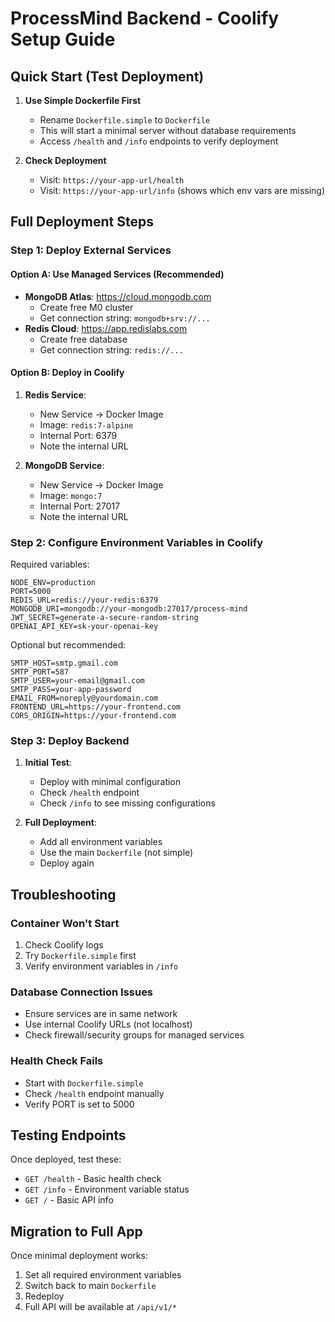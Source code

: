# ProcessMind Backend - Coolify Setup Guide

## Quick Start (Test Deployment)

1. **Use Simple Dockerfile First**
   - Rename `Dockerfile.simple` to `Dockerfile`
   - This will start a minimal server without database requirements
   - Access `/health` and `/info` endpoints to verify deployment

2. **Check Deployment**
   - Visit: `https://your-app-url/health`
   - Visit: `https://your-app-url/info` (shows which env vars are missing)

## Full Deployment Steps

### Step 1: Deploy External Services

#### Option A: Use Managed Services (Recommended)
- **MongoDB Atlas**: https://cloud.mongodb.com
  - Create free M0 cluster
  - Get connection string: `mongodb+srv://...`
- **Redis Cloud**: https://app.redislabs.com
  - Create free database
  - Get connection string: `redis://...`

#### Option B: Deploy in Coolify
1. **Redis Service**:
   - New Service → Docker Image
   - Image: `redis:7-alpine`
   - Internal Port: 6379
   - Note the internal URL

2. **MongoDB Service**:
   - New Service → Docker Image  
   - Image: `mongo:7`
   - Internal Port: 27017
   - Note the internal URL

### Step 2: Configure Environment Variables in Coolify

Required variables:
```
NODE_ENV=production
PORT=5000
REDIS_URL=redis://your-redis:6379
MONGODB_URI=mongodb://your-mongodb:27017/process-mind
JWT_SECRET=generate-a-secure-random-string
OPENAI_API_KEY=sk-your-openai-key
```

Optional but recommended:
```
SMTP_HOST=smtp.gmail.com
SMTP_PORT=587
SMTP_USER=your-email@gmail.com
SMTP_PASS=your-app-password
EMAIL_FROM=noreply@yourdomain.com
FRONTEND_URL=https://your-frontend.com
CORS_ORIGIN=https://your-frontend.com
```

### Step 3: Deploy Backend

1. **Initial Test**:
   - Deploy with minimal configuration
   - Check `/health` endpoint
   - Check `/info` to see missing configurations

2. **Full Deployment**:
   - Add all environment variables
   - Use the main `Dockerfile` (not simple)
   - Deploy again

## Troubleshooting

### Container Won't Start
1. Check Coolify logs
2. Try `Dockerfile.simple` first
3. Verify environment variables in `/info`

### Database Connection Issues
- Ensure services are in same network
- Use internal Coolify URLs (not localhost)
- Check firewall/security groups for managed services

### Health Check Fails
- Start with `Dockerfile.simple`
- Check `/health` endpoint manually
- Verify PORT is set to 5000

## Testing Endpoints

Once deployed, test these:
- `GET /health` - Basic health check
- `GET /info` - Environment variable status
- `GET /` - Basic API info

## Migration to Full App

Once minimal deployment works:
1. Set all required environment variables
2. Switch back to main `Dockerfile`
3. Redeploy
4. Full API will be available at `/api/v1/*`